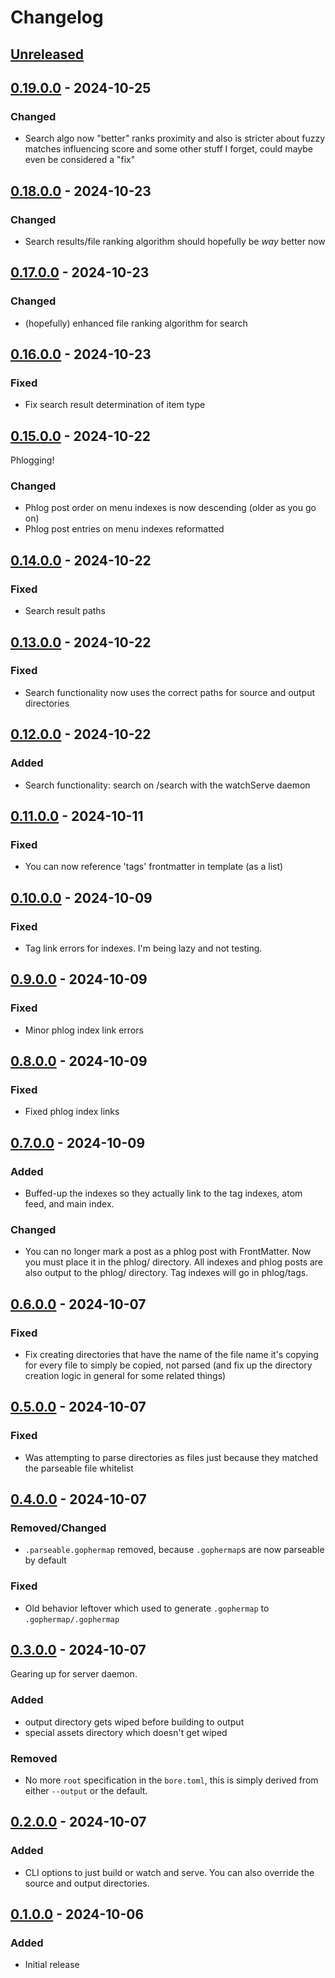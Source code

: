 # Changelog

## [Unreleased]

## [0.19.0.0] - 2024-10-25

### Changed

* Search algo now "better" ranks proximity and also is stricter about fuzzy matches
  influencing score and some other stuff I forget, could maybe even be considered a
  "fix"

## [0.18.0.0] - 2024-10-23

### Changed

* Search results/file ranking algorithm should hopefully be *way* better now

## [0.17.0.0] - 2024-10-23

### Changed

* (hopefully) enhanced file ranking algorithm for search

## [0.16.0.0] - 2024-10-23

### Fixed

* Fix search result determination of item type

## [0.15.0.0] - 2024-10-22

Phlogging!

### Changed

* Phlog post order on menu indexes is now descending (older as you go on)
* Phlog post entries on menu indexes reformatted

## [0.14.0.0] - 2024-10-22

### Fixed

* Search result paths

## [0.13.0.0] - 2024-10-22

### Fixed

* Search functionality now uses the correct paths for source and output directories

## [0.12.0.0] - 2024-10-22

### Added

* Search functionality: search on /search with the watchServe daemon

## [0.11.0.0] - 2024-10-11

### Fixed

* You can now reference 'tags' frontmatter in template (as a list)

## [0.10.0.0] - 2024-10-09

### Fixed

* Tag link errors for indexes. I'm being lazy and not testing.

## [0.9.0.0] - 2024-10-09

### Fixed

* Minor phlog index link errors

## [0.8.0.0] - 2024-10-09

### Fixed

* Fixed phlog index links

## [0.7.0.0] - 2024-10-09

### Added

* Buffed-up the indexes so they actually link to the tag indexes, atom feed, and main index.

### Changed

* You can no longer mark a post as a phlog post with FrontMatter. Now you must place it in
  the phlog/ directory. All indexes and phlog posts are also output to the phlog/ directory.
  Tag indexes will go in phlog/tags.

## [0.6.0.0] - 2024-10-07

### Fixed

* Fix creating directories that have the name of the file name it's copying for every file
  to simply be copied, not parsed (and fix up the directory creation logic in general for
  some related things)

## [0.5.0.0] - 2024-10-07

### Fixed

* Was attempting to parse directories as files just because they matched the parseable file whitelist

## [0.4.0.0] - 2024-10-07

### Removed/Changed

* `.parseable.gophermap` removed, because `.gophermap`s are now parseable by default

### Fixed

* Old behavior leftover which used to generate `.gophermap` to `.gophermap/.gophermap`

## [0.3.0.0] - 2024-10-07

Gearing up for server daemon.

### Added

* output directory gets wiped before building to output
* special assets directory which doesn't get wiped

### Removed

* No more `root` specification in the `bore.toml`, this is
  simply derived from either `--output` or the default.

## [0.2.0.0] - 2024-10-07

### Added

* CLI options to just build or watch and serve. You can also override the source and
  output directories.

## [0.1.0.0] - 2024-10-06

### Added

* Initial release

[unreleased]: https://github.com/someodd/bore/compare/v0.19.0.0...HEAD
[0.19.0.0]: https://github.com/someodd/bore/compare/v0.18.0.0...v0.19.0.0
[0.18.0.0]: https://github.com/someodd/bore/compare/v0.17.0.0...v0.18.0.0
[0.17.0.0]: https://github.com/someodd/bore/compare/v0.16.0.0...v0.17.0.0
[0.16.0.0]: https://github.com/someodd/bore/compare/v0.15.0.0...v0.16.0.0
[0.15.0.0]: https://github.com/someodd/bore/compare/v0.14.0.0...v0.15.0.0
[0.14.0.0]: https://github.com/someodd/bore/compare/v0.13.0.0...v0.14.0.0
[0.13.0.0]: https://github.com/someodd/bore/compare/v0.12.0.0...v0.13.0.0
[0.12.0.0]: https://github.com/someodd/bore/compare/v0.11.0.0...v0.12.0.0
[0.11.0.0]: https://github.com/someodd/bore/compare/v0.10.0.0...v0.11.0.0
[0.10.0.0]: https://github.com/someodd/bore/compare/v0.9.0.0...v0.10.0.0
[0.9.0.0]: https://github.com/someodd/bore/compare/v0.8.0.0...v0.9.0.0
[0.8.0.0]: https://github.com/someodd/bore/compare/v0.7.0.0...v0.8.0.0
[0.7.0.0]: https://github.com/someodd/bore/compare/v0.6.0.0...v0.7.0.0
[0.6.0.0]: https://github.com/someodd/bore/compare/v0.5.0.0...v0.6.0.0
[0.5.0.0]: https://github.com/someodd/bore/compare/v0.4.0.0...v0.5.0.0
[0.4.0.0]: https://github.com/someodd/bore/compare/v0.3.0.1...v0.4.0.0
[0.3.0.0]: https://github.com/someodd/bore/compare/v0.2.0.0...v0.3.0.0
[0.2.0.0]: https://github.com/someodd/bore/compare/v0.1.0.0...v0.2.0.0
[0.1.0.0]: https://github.com/someodd/bore/releases/tag/v0.1.0.0
